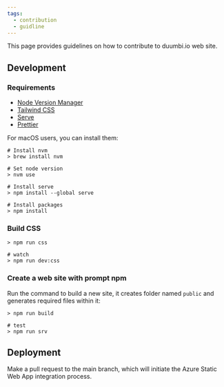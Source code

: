 ```yaml
---
tags:
  - contribution
  - guidline
---
```

This page provides guidelines on how to contribute to duumbi.io web site.

## Development
### Requirements

- [Node Version Manager](https://github.com/nvm-sh/nvm)
- [Tailwind CSS](https://tailwindcss.com/)
- [Serve](https://github.com/vercel/serve)
- [Prettier](https://prettier.io/)

For macOS users, you can install them:
```shell
# Install nvm
> brew install nvm

# Set node version
> nvm use

# Install serve
> npm install --global serve

# Install packages
> npm install
```

### Build CSS
```shell
> npm run css

# watch
> npm run dev:css
```
### Create a web site with prompt npm
Run the command to build a new site, it creates folder named `public` and generates required files within it:
```shell
> npm run build

# test
> npm run srv
```

## Deployment

Make a pull request to the main branch, which will initiate the Azure Static Web App integration process.